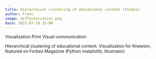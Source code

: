 ```yaml
---
title: Hierarchical clustering of educational content (Forbes)
author: Franc
image: differentiation.png
date: 2015-07-19 15:00
---
```


<span class='project-tag'>Visualization</span>
<span class='project-tag'>Print</span>
<span class='project-tag'>Visual communication</span>

Hierarchical clustering of educational content. Visualization for Knewton, featured on Forbes Magazine (Python matplotlib, Illustrator)
